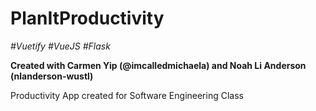 # PlanItProductivity

_\#Vuetify \#VueJS \#Flask_

**Created with Carmen Yip \(@imcalledmichaela\) and Noah Li Anderson \(nlanderson-wustl\)**

Productivity App created for Software Engineering Class
